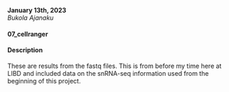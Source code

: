 **January 13th, 2023**      
*Bukola Ajanaku*

#### 07_cellranger #### 

#### Description ####           
These are results from the fastq files. This is from before my time here at LIBD and included data on the snRNA-seq information used from the beginning of this project.
